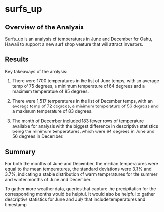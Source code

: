 # surfs_up

## Overview of the Analysis
Surfs_up is an analysis of temperatures in June and December for Oahu, Hawaii to support a new surf shop venture that will attract investors.

## Results
Key takeaways of the analysis: 

1. There were 1700 temperatures in the list of June temps, with an average temp of 75 degrees, a minimum temperature of 64 degrees and a maximum temperature of 85 degrees. 

2. There were 1,517 temperatures in the list of December temps, with an average temp of 72 degrees, a minimum temperature of 56 degress and a maximum temperature of 83 degrees.

3. The month of December included 183 fewer rows of temperature available for analysis with the biggest difference in descriptive statistics being the minimum temperatures, which were 64 degrees in June and 56 degrees in December. 

## Summary
For both the months of June and December, the median temperatures were equal to the mean temperatures, the standard deviations were 3.3% and 3.7%, indicating a stable distribution of warm temperatures for the summer and winter months of June and December. 

To gather more weather data, queries that capture the precipitation for the corresponding months would be helpful. It would also be helpful to gather descriptive statistics for June and July that include temperatures and timestamp. 
